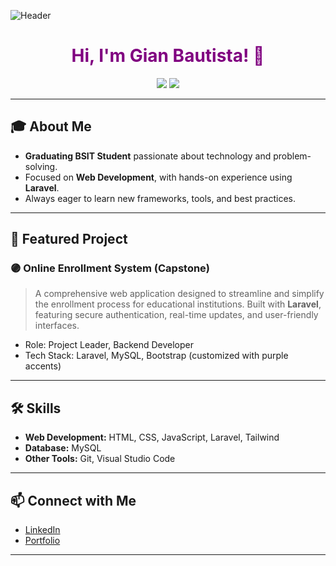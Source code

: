 ![Header](https://img.shields.io/badge/Gian%20Bautista-BSIT%20Student-purple?style=for-the-badge)

<h1 align="center" style="color: #800080;">
  Hi, I'm Gian Bautista! 👋
</h1>

<p align="center">
  <img src="https://img.shields.io/badge/Web%20Developer-Laravel-purple?style=flat-square">
  <img src="https://img.shields.io/badge/BSIT-Graduating-purple?style=flat-square">
</p>

---

## 🎓 About Me

- **Graduating BSIT Student** passionate about technology and problem-solving.
- Focused on **Web Development**, with hands-on experience using **Laravel**.
- Always eager to learn new frameworks, tools, and best practices.

---

## 🚀 Featured Project

### 🟣 Online Enrollment System (Capstone)

> A comprehensive web application designed to streamline and simplify the enrollment process for educational institutions. Built with **Laravel**, featuring secure authentication, real-time updates, and user-friendly interfaces.

- Role: Project Leader, Backend Developer
- Tech Stack: Laravel, MySQL, Bootstrap (customized with purple accents)

---

## 🛠️ Skills

- **Web Development:** HTML, CSS, JavaScript, Laravel, Tailwind
- **Database:** MySQL
- **Other Tools:** Git, Visual Studio Code

---

## 📫 Connect with Me

- [LinkedIn](https://www.linkedin.com/in/gianbautista/)  
- [Portfolio](https://gianbautista.vercel.app/)
<!-- Add more social links if you wish -->

---

